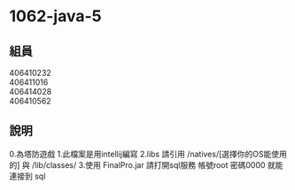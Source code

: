 # 1062-java-5

## 組員
406410232  
406411016  
406414028  
406410562  

## 說明
0.為塔防遊戲
1.此檔案是用intellij編寫
2.libs 請引用 /natives/[選擇你的OS能使用的] 與 /lib/classes/
3.使用 FinalPro.jar 請打開sql服務 帳號root 密碼0000 就能連接到 sql

